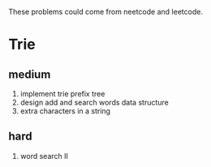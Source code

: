 These problems could come from neetcode and leetcode.

# Trie

## medium
1. implement trie prefix tree
2. design add and search words data structure
3. extra characters in a string

## hard
1. word search II
